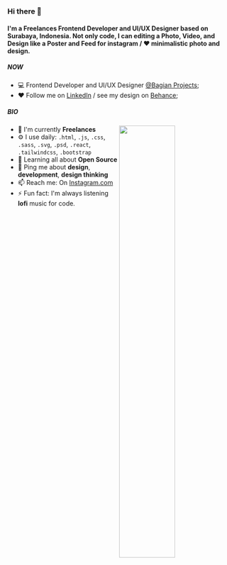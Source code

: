 ### Hi there 👋

#### I'm a  Freelances Frontend Developer and UI/UX Designer based on Surabaya, Indonesia. Not only code, I can editing a Photo, Video, and Design like a Poster and Feed for instagram / ❤️ minimalistic photo and design.
##### NOW

- 💻 Frontend Developer and UI/UX Designer [@Bagian Projects](https://www.instagram.com/bagiane.projects/);
- ❤️ Follow me on [LinkedIn](https://www.linkedin.com/in/gilang-ramadhan-9544851aa/) / see my design on [Behance](https://www.behance.net/gilangalfii);

##### BIO
[<img align="right" width="50%" src="https://github-readme-stats-ouuan.vercel.app/api?username=9Alpha9&theme=dark&show_icons=true">](https://metrics.lecoq.io/9Alpha9)

- 🏢 I'm currently **Freelances**
- ⚙️ I use daily:  `.html`, `.js`, `.css`, `.sass`, `.svg`, `.psd`, `.react`, `.tailwindcss`, `.bootstrap`
- 🌱 Learning all about **Open Source**
- 💬 Ping me about **design**, **development**, **design thinking**
- 📫 Reach me: On [Instagram.com](https://www.instagram.com/joeyojoo_/)
- ⚡️ Fun fact: I'm always listening **lofi** music for code.

